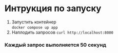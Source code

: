 # Интрукция по запуску
1. Запустить контейнер<br>
`docker compose up app`
2. Наплодить запросов
`curl http://localhost:8000`

### Каждый запрос выполняется 50 секунд